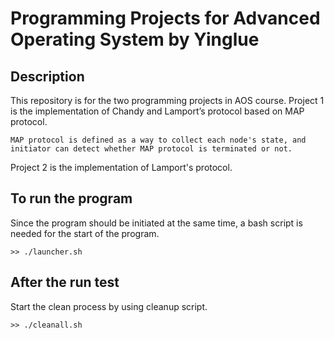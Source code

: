 # Programming Projects for Advanced Operating System by Yinglue

## Description
This repository is for the two programming projects in AOS course. 
Project 1 is the implementation of Chandy and Lamport’s protocol based on MAP protocol.
```
MAP protocol is defined as a way to collect each node's state, and initiator can detect whether MAP protocol is terminated or not.
```

Project 2 is the implementation of Lamport's protocol.


## To run the program
Since the program should be initiated at the same time, a bash script is needed for the start of the program.
```
>> ./launcher.sh
```

## After the run test
Start the clean process by using cleanup script.
```
>> ./cleanall.sh
```
